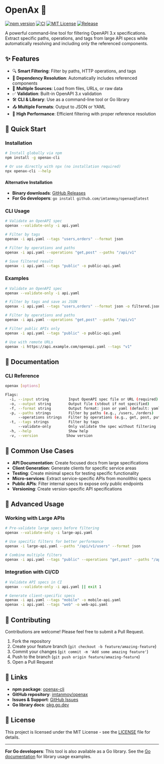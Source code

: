 # OpenAx 🚀

[![npm version](https://img.shields.io/npm/v/openax-cli.svg)](https://www.npmjs.com/package/openax-cli)
[![CI](https://github.com/imtanmoy/openax/workflows/CI/badge.svg)](https://github.com/imtanmoy/openax/actions)
[![MIT License](https://img.shields.io/github/license/imtanmoy/openax)](LICENSE)
[![Release](https://img.shields.io/github/release/imtanmoy/openax.svg)](https://github.com/imtanmoy/openax/releases/latest)

A powerful command-line tool for filtering OpenAPI 3.x specifications. Extract specific paths, operations, and tags from large API specs while automatically resolving and including only the referenced components.

## ✨ Features

- 🔍 **Smart Filtering**: Filter by paths, HTTP operations, and tags
- 🧩 **Dependency Resolution**: Automatically includes referenced components
- 📁 **Multiple Sources**: Load from files, URLs, or raw data
- ✅ **Validation**: Built-in OpenAPI 3.x validation
- 🛠️ **CLI & Library**: Use as a command-line tool or Go library
- 📤 **Multiple Formats**: Output to JSON or YAML
- 🚀 **High Performance**: Efficient filtering with proper reference resolution

## 🚀 Quick Start

### Installation

```bash
# Install globally via npm
npm install -g openax-cli

# Or use directly with npx (no installation required)
npx openax-cli --help
```

#### Alternative Installation
- **Binary downloads**: [GitHub Releases](https://github.com/imtanmoy/openax/releases)
- **For Go developers**: `go install github.com/imtanmoy/openax@latest`

### CLI Usage

```bash
# Validate an OpenAPI spec
openax --validate-only -i api.yaml

# Filter by tags
openax -i api.yaml --tags "users,orders" --format json

# Filter by operations and paths
openax -i api.yaml --operations "get,post" --paths "/api/v1"

# Save filtered result
openax -i api.yaml --tags "public" -o public-api.yaml
```

### Examples

```bash
# Validate an OpenAPI spec
openax --validate-only -i api.yaml

# Filter by tags and save as JSON
openax -i api.yaml --tags "users,orders" --format json -o filtered.json

# Filter by operations and paths
openax -i api.yaml --operations "get,post" --paths "/api/v1" 

# Filter public APIs only
openax -i api.yaml --tags "public" -o public-api.yaml

# Use with remote URLs
openax -i https://api.example.com/openapi.yaml --tags "v1"
```

## 📖 Documentation

### CLI Reference

```bash
openax [options]

Flags:
  -i, --input string         Input OpenAPI spec file or URL (required)
  -o, --output string        Output file (stdout if not specified)
  -f, --format string        Output format: json or yaml (default: yaml)
  -p, --paths strings        Filter by paths (e.g., /users, /orders)
      --operations strings   Filter by operations (e.g., get, post, put, delete)
  -t, --tags strings         Filter by tags
      --validate-only        Only validate the spec without filtering
  -h, --help                 Show help
  -v, --version             Show version
```

## 🎯 Common Use Cases

- **API Documentation**: Create focused docs from large specifications
- **Client Generation**: Generate clients for specific service areas  
- **Testing**: Create minimal specs for testing specific functionality
- **Micro-services**: Extract service-specific APIs from monolithic specs
- **Public APIs**: Filter internal specs to expose only public endpoints
- **Versioning**: Create version-specific API specifications

## 🔧 Advanced Usage

### Working with Large APIs
```bash
# Pre-validate large specs before filtering
openax --validate-only -i large-api.yaml

# Use specific filters for better performance
openax -i large-api.yaml --paths "/api/v1/users" --format json

# Combine multiple filters
openax -i api.yaml --tags "public" --operations "get,post" --paths "/api"
```

### Integration with CI/CD
```bash
# Validate API specs in CI
openax --validate-only -i api.yaml || exit 1

# Generate client-specific specs
openax -i api.yaml --tags "mobile" -o mobile-api.yaml
openax -i api.yaml --tags "web" -o web-api.yaml
```

## 🤝 Contributing

Contributions are welcome! Please feel free to submit a Pull Request.

1. Fork the repository
2. Create your feature branch (`git checkout -b feature/amazing-feature`)
3. Commit your changes (`git commit -m 'Add some amazing feature'`)
4. Push to the branch (`git push origin feature/amazing-feature`)
5. Open a Pull Request

## 🔗 Links

- **npm package**: [openax-cli](https://www.npmjs.com/package/openax-cli)
- **GitHub repository**: [imtanmoy/openax](https://github.com/imtanmoy/openax)
- **Issues & Support**: [GitHub Issues](https://github.com/imtanmoy/openax/issues)
- **Go library docs**: [pkg.go.dev](https://pkg.go.dev/github.com/imtanmoy/openax)

## 📄 License

This project is licensed under the MIT License - see the [LICENSE](LICENSE) file for details.

---

**For Go developers**: This tool is also available as a Go library. See the [Go documentation](https://pkg.go.dev/github.com/imtanmoy/openax) for library usage examples.
